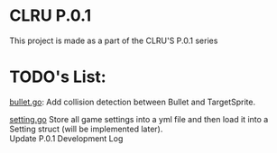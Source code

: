 # CLRU P.0.1
This project is made as a part of the CLRU'S P.0.1 series

# TODO's List:
[bullet.go](https://github.com/thaibui2308/p01/blob/main/breakout/bullet.go): Add collision detection between Bullet and TargetSprite.

[setting.go](https://github.com/thaibui2308/p01/blob/main/breakout/setting.go) Store all game settings into a yml file and then load it into a Setting struct (will be implemented later).
<br>
Update P.0.1 Development Log
